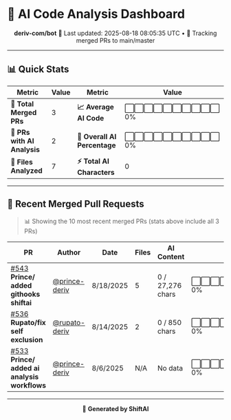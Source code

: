# 🤖 AI Code Analysis Dashboard

<div align="center">

**deriv-com/bot**
📅 Last updated: 2025-08-18 08:05:35 UTC • 🔄 Tracking merged PRs to main/master

</div>

---

## 📊 Quick Stats

| Metric | Value | Metric | Value |
|--------|-------|--------|-------|
| **📁 Total Merged PRs** | 3 | **📈 Average AI Code** | ⬜⬜⬜⬜⬜⬜⬜⬜⬜⬜ 0% |
| **🤖 PRs with AI Analysis** | 2 | **🎯 Overall AI Percentage** | ⬜⬜⬜⬜⬜⬜⬜⬜⬜⬜ 0% |
| **📄 Files Analyzed** | 7 | **⚡ Total AI Characters** | 0 |

---

## 🚀 Recent Merged Pull Requests

> 📊 Showing the 10 most recent merged PRs (stats above include all 3 PRs)

| PR | Author | Date | Files | AI Content | Percentage |
|----|--------|------|-------|------------|------------|
| [#543](#) **Prince/ added githooks shiftai** | [@prince-deriv](https://github.com/prince-deriv) | 8/18/2025 | 5 | 0 / 27,276 chars | ⬜⬜⬜⬜⬜⬜⬜⬜⬜⬜⬜⬜⬜⬜⬜   0% |
| [#536](#) **Rupato/fix  self exclusion** | [@rupato-deriv](https://github.com/rupato-deriv) | 8/14/2025 | 2 | 0 / 850 chars | ⬜⬜⬜⬜⬜⬜⬜⬜⬜⬜⬜⬜⬜⬜⬜   0% |
| [#533](#) **Prince/ added ai analysis workflows** | [@prince-deriv](https://github.com/prince-deriv) | 8/6/2025 | N/A | No data | ⬜⬜⬜⬜⬜⬜⬜⬜⬜⬜⬜⬜⬜⬜⬜   0% |

---

<div align="center">

🚀 **Generated by ShiftAI**

</div>